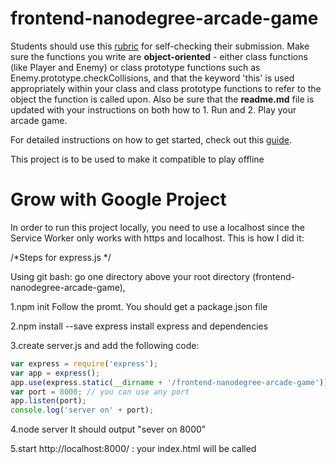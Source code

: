 frontend-nanodegree-arcade-game
===============================

Students should use this [rubric](https://review.udacity.com/#!/projects/2696458597/rubric) for self-checking their submission. Make sure the functions you write are **object-oriented** - either class functions (like Player and Enemy) or class prototype functions such as Enemy.prototype.checkCollisions, and that the keyword 'this' is used appropriately within your class and class prototype functions to refer to the object the function is called upon. Also be sure that the **readme.md** file is updated with your instructions on both how to 1. Run and 2. Play your arcade game.

For detailed instructions on how to get started, check out this [guide](https://docs.google.com/document/d/1v01aScPjSWCCWQLIpFqvg3-vXLH2e8_SZQKC8jNO0Dc/pub?embedded=true).

This project is to be used to make it compatible to play offline

Grow with Google Project
==============================
In order to run this project locally, you need to use a localhost since the Service Worker only works with https and localhost. This is how I did it:

/*Steps for express.js
*/

Using git bash:
go one directory above your root directory (frontend-nanodegree-arcade-game), 

1.npm init
	Follow the promt. You should get a package.json file

2.npm install --save express
	install express and dependencies

3.create server.js and add the following code:
```javascript
var express = require('express');
var app = express();
app.use(express.static(__dirname + '/frontend-nanodegree-arcade-game')); //__dir and not _dir
var port = 8000; // you can use any port
app.listen(port);
console.log('server on' + port);
```
4.node server
	It should output "sever on 8000"

5.start http://localhost:8000/ : your index.html will be called
